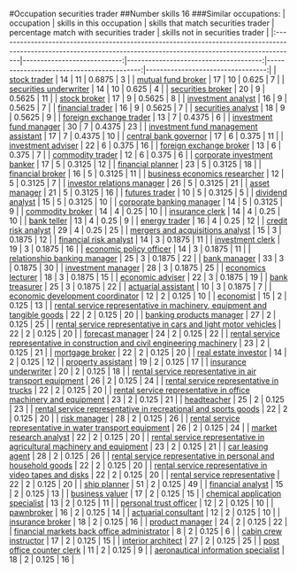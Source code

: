 #Occupation securities trader
##Number skills 16
###Similar occupations:
| occupation                                                                                                                                                        |   skills in this occupation |   skills that match securities trader |   percentage match with securities trader |   skills not in securities trader |
|:------------------------------------------------------------------------------------------------------------------------------------------------------------------|----------------------------:|--------------------------------------:|------------------------------------------:|----------------------------------:|
| [stock trader](stock_trader.md)                                                                                                                                   |                          14 |                                    11 |                                    0.6875 |                                 3 |
| [mutual fund broker](mutual_fund_broker.md)                                                                                                                       |                          17 |                                    10 |                                    0.625  |                                 7 |
| [securities underwriter](securities_underwriter.md)                                                                                                               |                          14 |                                    10 |                                    0.625  |                                 4 |
| [securities broker](securities_broker.md)                                                                                                                         |                          20 |                                     9 |                                    0.5625 |                                11 |
| [stock broker](stock_broker.md)                                                                                                                                   |                          17 |                                     9 |                                    0.5625 |                                 8 |
| [investment analyst](investment_analyst.md)                                                                                                                       |                          16 |                                     9 |                                    0.5625 |                                 7 |
| [financial trader](financial_trader.md)                                                                                                                           |                          16 |                                     9 |                                    0.5625 |                                 7 |
| [securities analyst](securities_analyst.md)                                                                                                                       |                          18 |                                     9 |                                    0.5625 |                                 9 |
| [foreign exchange trader](foreign_exchange_trader.md)                                                                                                             |                          13 |                                     7 |                                    0.4375 |                                 6 |
| [investment fund manager](investment_fund_manager.md)                                                                                                             |                          30 |                                     7 |                                    0.4375 |                                23 |
| [investment fund management assistant](investment_fund_management_assistant.md)                                                                                   |                          17 |                                     7 |                                    0.4375 |                                10 |
| [central bank governor](central_bank_governor.md)                                                                                                                 |                          17 |                                     6 |                                    0.375  |                                11 |
| [investment adviser](investment_adviser.md)                                                                                                                       |                          22 |                                     6 |                                    0.375  |                                16 |
| [foreign exchange broker](foreign_exchange_broker.md)                                                                                                             |                          13 |                                     6 |                                    0.375  |                                 7 |
| [commodity trader](commodity_trader.md)                                                                                                                           |                          12 |                                     6 |                                    0.375  |                                 6 |
| [corporate investment banker](corporate_investment_banker.md)                                                                                                     |                          17 |                                     5 |                                    0.3125 |                                12 |
| [financial planner](financial_planner.md)                                                                                                                         |                          23 |                                     5 |                                    0.3125 |                                18 |
| [financial broker](financial_broker.md)                                                                                                                           |                          16 |                                     5 |                                    0.3125 |                                11 |
| [business economics researcher](business_economics_researcher.md)                                                                                                 |                          12 |                                     5 |                                    0.3125 |                                 7 |
| [investor relations manager](investor_relations_manager.md)                                                                                                       |                          26 |                                     5 |                                    0.3125 |                                21 |
| [asset manager](asset_manager.md)                                                                                                                                 |                          21 |                                     5 |                                    0.3125 |                                16 |
| [futures trader](futures_trader.md)                                                                                                                               |                          10 |                                     5 |                                    0.3125 |                                 5 |
| [dividend analyst](dividend_analyst.md)                                                                                                                           |                          15 |                                     5 |                                    0.3125 |                                10 |
| [corporate banking manager](corporate_banking_manager.md)                                                                                                         |                          14 |                                     5 |                                    0.3125 |                                 9 |
| [commodity broker](commodity_broker.md)                                                                                                                           |                          14 |                                     4 |                                    0.25   |                                10 |
| [insurance clerk](insurance_clerk.md)                                                                                                                             |                          14 |                                     4 |                                    0.25   |                                10 |
| [bank teller](bank_teller.md)                                                                                                                                     |                          13 |                                     4 |                                    0.25   |                                 9 |
| [energy trader](energy_trader.md)                                                                                                                                 |                          16 |                                     4 |                                    0.25   |                                12 |
| [credit risk analyst](credit_risk_analyst.md)                                                                                                                     |                          29 |                                     4 |                                    0.25   |                                25 |
| [mergers and acquisitions analyst](mergers_and_acquisitions_analyst.md)                                                                                           |                          15 |                                     3 |                                    0.1875 |                                12 |
| [financial risk analyst](financial_risk_analyst.md)                                                                                                               |                          14 |                                     3 |                                    0.1875 |                                11 |
| [investment clerk](investment_clerk.md)                                                                                                                           |                          19 |                                     3 |                                    0.1875 |                                16 |
| [economic policy officer](economic_policy_officer.md)                                                                                                             |                          14 |                                     3 |                                    0.1875 |                                11 |
| [relationship banking manager](relationship_banking_manager.md)                                                                                                   |                          25 |                                     3 |                                    0.1875 |                                22 |
| [bank manager](bank_manager.md)                                                                                                                                   |                          33 |                                     3 |                                    0.1875 |                                30 |
| [investment manager](investment_manager.md)                                                                                                                       |                          28 |                                     3 |                                    0.1875 |                                25 |
| [economics lecturer](economics_lecturer.md)                                                                                                                       |                          18 |                                     3 |                                    0.1875 |                                15 |
| [economic adviser](economic_adviser.md)                                                                                                                           |                          22 |                                     3 |                                    0.1875 |                                19 |
| [bank treasurer](bank_treasurer.md)                                                                                                                               |                          25 |                                     3 |                                    0.1875 |                                22 |
| [actuarial assistant](actuarial_assistant.md)                                                                                                                     |                          10 |                                     3 |                                    0.1875 |                                 7 |
| [economic development coordinator](economic_development_coordinator.md)                                                                                           |                          12 |                                     2 |                                    0.125  |                                10 |
| [economist](economist.md)                                                                                                                                         |                          15 |                                     2 |                                    0.125  |                                13 |
| [rental service representative in machinery, equipment and tangible goods](rental_service_representative_in_machinery,_equipment_and_tangible_goods.md)           |                          22 |                                     2 |                                    0.125  |                                20 |
| [banking products manager](banking_products_manager.md)                                                                                                           |                          27 |                                     2 |                                    0.125  |                                25 |
| [rental service representative in cars and light motor vehicles](rental_service_representative_in_cars_and_light_motor_vehicles.md)                               |                          22 |                                     2 |                                    0.125  |                                20 |
| [forecast manager](forecast_manager.md)                                                                                                                           |                          24 |                                     2 |                                    0.125  |                                22 |
| [rental service representative in construction and civil engineering machinery](rental_service_representative_in_construction_and_civil_engineering_machinery.md) |                          23 |                                     2 |                                    0.125  |                                21 |
| [mortgage broker](mortgage_broker.md)                                                                                                                             |                          22 |                                     2 |                                    0.125  |                                20 |
| [real estate investor](real_estate_investor.md)                                                                                                                   |                          14 |                                     2 |                                    0.125  |                                12 |
| [property assistant](property_assistant.md)                                                                                                                       |                          19 |                                     2 |                                    0.125  |                                17 |
| [insurance underwriter](insurance_underwriter.md)                                                                                                                 |                          20 |                                     2 |                                    0.125  |                                18 |
| [rental service representative in air transport equipment](rental_service_representative_in_air_transport_equipment.md)                                           |                          26 |                                     2 |                                    0.125  |                                24 |
| [rental service representative in trucks](rental_service_representative_in_trucks.md)                                                                             |                          22 |                                     2 |                                    0.125  |                                20 |
| [rental service representative in office machinery and equipment](rental_service_representative_in_office_machinery_and_equipment.md)                             |                          23 |                                     2 |                                    0.125  |                                21 |
| [headteacher](headteacher.md)                                                                                                                                     |                          25 |                                     2 |                                    0.125  |                                23 |
| [rental service representative in recreational and sports goods](rental_service_representative_in_recreational_and_sports_goods.md)                               |                          22 |                                     2 |                                    0.125  |                                20 |
| [risk manager](risk_manager.md)                                                                                                                                   |                          28 |                                     2 |                                    0.125  |                                26 |
| [rental service representative in water transport equipment](rental_service_representative_in_water_transport_equipment.md)                                       |                          26 |                                     2 |                                    0.125  |                                24 |
| [market research analyst](market_research_analyst.md)                                                                                                             |                          22 |                                     2 |                                    0.125  |                                20 |
| [rental service representative in agricultural machinery and equipment](rental_service_representative_in_agricultural_machinery_and_equipment.md)                 |                          23 |                                     2 |                                    0.125  |                                21 |
| [car leasing agent](car_leasing_agent.md)                                                                                                                         |                          28 |                                     2 |                                    0.125  |                                26 |
| [rental service representative in personal and household goods](rental_service_representative_in_personal_and_household_goods.md)                                 |                          22 |                                     2 |                                    0.125  |                                20 |
| [rental service representative in video tapes and disks](rental_service_representative_in_video_tapes_and_disks.md)                                               |                          22 |                                     2 |                                    0.125  |                                20 |
| [rental service representative](rental_service_representative.md)                                                                                                 |                          22 |                                     2 |                                    0.125  |                                20 |
| [ship planner](ship_planner.md)                                                                                                                                   |                          51 |                                     2 |                                    0.125  |                                49 |
| [financial analyst](financial_analyst.md)                                                                                                                         |                          15 |                                     2 |                                    0.125  |                                13 |
| [business valuer](business_valuer.md)                                                                                                                             |                          17 |                                     2 |                                    0.125  |                                15 |
| [chemical application specialist](chemical_application_specialist.md)                                                                                             |                          13 |                                     2 |                                    0.125  |                                11 |
| [personal trust officer](personal_trust_officer.md)                                                                                                               |                          12 |                                     2 |                                    0.125  |                                10 |
| [pawnbroker](pawnbroker.md)                                                                                                                                       |                          16 |                                     2 |                                    0.125  |                                14 |
| [actuarial consultant](actuarial_consultant.md)                                                                                                                   |                          12 |                                     2 |                                    0.125  |                                10 |
| [insurance broker](insurance_broker.md)                                                                                                                           |                          18 |                                     2 |                                    0.125  |                                16 |
| [product manager](product_manager.md)                                                                                                                             |                          24 |                                     2 |                                    0.125  |                                22 |
| [financial markets back office administrator](financial_markets_back_office_administrator.md)                                                                     |                           8 |                                     2 |                                    0.125  |                                 6 |
| [cabin crew instructor](cabin_crew_instructor.md)                                                                                                                 |                          17 |                                     2 |                                    0.125  |                                15 |
| [interior architect](interior_architect.md)                                                                                                                       |                          27 |                                     2 |                                    0.125  |                                25 |
| [post office counter clerk](post_office_counter_clerk.md)                                                                                                         |                          11 |                                     2 |                                    0.125  |                                 9 |
| [aeronautical information specialist](aeronautical_information_specialist.md)                                                                                     |                          18 |                                     2 |                                    0.125  |                                16 |

